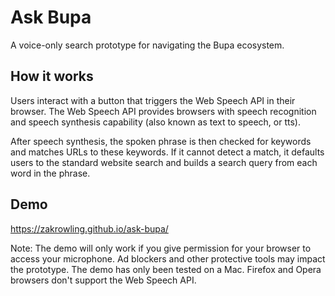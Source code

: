 # Ask Bupa
A voice-only search prototype for navigating the Bupa ecosystem.

## How it works
Users interact with a button that triggers the Web Speech API in their browser.
The Web Speech API provides browsers with speech recognition and speech synthesis capability (also known as text to speech, or tts).

After speech synthesis, the spoken phrase is then checked for keywords and matches URLs to these keywords.
If it cannot detect a match, it defaults users to the standard website search and builds a search query from each word in the phrase.

## Demo
https://zakrowling.github.io/ask-bupa/

Note: The demo will only work if you give permission for your browser to access your microphone. Ad blockers and other protective tools may impact the prototype. The demo has only been tested on a Mac. Firefox and Opera browsers don't support the Web Speech API.
